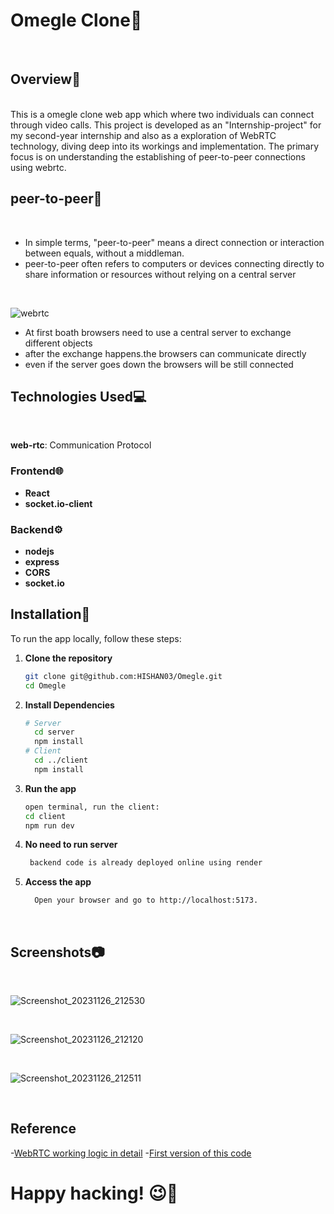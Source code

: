 # Omegle Clone🎥
<br>

## Overview🚀
<br>
This is a omegle clone web app which where two individuals can connect through video calls.
This project is developed as an "Internship-project" for my second-year internship and also as a exploration of WebRTC technology, diving deep into its workings and implementation. The primary focus is on understanding the establishing of peer-to-peer connections using webrtc.



## peer-to-peer🔗
<br>

- In simple terms, "peer-to-peer" means a direct connection or interaction between equals, without a middleman.
- peer-to-peer often refers to computers or devices connecting directly to share information or resources without relying on a central server

<br>

![webrtc](https://github.com/HISHAN03/Gdocs/assets/108483712/9760e43e-0405-4b7c-8597-8eebc90896e3)

- At first boath browsers need to use a central server to exchange different objects
- after the exchange happens.the browsers can communicate directly
- even if the server goes down the browsers will be still connected
 

## Technologies Used💻
<br>

**web-rtc**: Communication Protocol
 ### Frontend🌐
- **React**
- **socket.io-client** 
 ### Backend⚙️
- **nodejs** 
- **express**
- **CORS**
- **socket.io**

## Installation🚀

To run the app locally, follow these steps:

1. **Clone the repository**

   ```sh
   git clone git@github.com:HISHAN03/Omegle.git
   cd Omegle

2. **Install Dependencies**
   ```sh
   # Server
     cd server
     npm install
   # Client
     cd ../client
     npm install
   
3. **Run the app**
   ```sh
   open terminal, run the client:
   cd client
   npm run dev
4. **No need to run server**
   ```sh
    backend code is already deployed online using render
   
5. **Access the app**
   ```sh
     Open your browser and go to http://localhost:5173.
<br>

## Screenshots📷
<br>

![Screenshot_20231126_212530](https://github.com/HISHAN03/Gdocs/assets/108483712/3d5ab98f-d16d-4809-9cc8-89eec80702e6)

<br>

![Screenshot_20231126_212120](https://github.com/HISHAN03/Gdocs/assets/108483712/3128fc89-4ff7-4355-b129-cf3b302ee204)

<br>

![Screenshot_20231126_212511](https://github.com/HISHAN03/Gdocs/assets/108483712/f6f1cc9e-58b1-4fb9-82c1-a9db28b3095b)

<br>

## Reference
-[WebRTC working logic in detail](https://youtu.be/FExZvpVvYxA?si=E6FY2yEtU9ZMfOJS)
-[First version of this code](https://github.com/HISHAN03/WEBRTC)


# Happy hacking! 😉🚀
